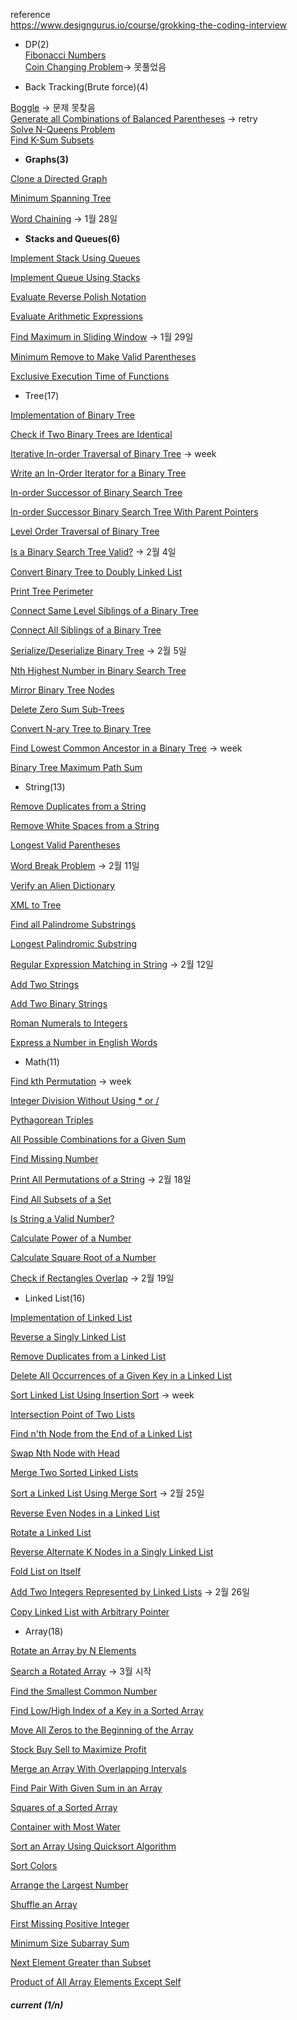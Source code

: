 reference  
https://www.designgurus.io/course/grokking-the-coding-interview

- DP(2)  
[Fibonacci Numbers](https://sour-othnielia-55f.notion.site/509-Fibonacci-Number-3fd10739be0144f0a1c2d86fc1e9f975)   
[Coin Changing Problem](https://www.educative.io/courses/coderust-hacking-the-coding-interview/j2kkl)-> 못풀었음  

- Back Tracking(Brute force)(4)

[Boggle](https://www.educative.io/courses/coderust-hacking-the-coding-interview/kR9qv) -> 문제 못찾음  
[Generate all Combinations of Balanced Parentheses](https://sour-othnielia-55f.notion.site/22-Generate-Parentheses-319e06ac5693446e8c30ff0172cafa99) -> retry  
[Solve N-Queens Problem](https://www.educative.io/courses/coderust-hacking-the-coding-interview/j2WmR)  
[Find K-Sum Subsets](https://www.educative.io/courses/coderust-hacking-the-coding-interview/kRg9X)  

- **Graphs(3)**

[Clone a Directed Graph](https://www.educative.io/courses/coderust-hacking-the-coding-interview/lWqV)

[Minimum Spanning Tree](https://www.educative.io/courses/coderust-hacking-the-coding-interview/j2rp5)

[Word Chaining](https://www.educative.io/courses/coderust-hacking-the-coding-interview/k27X) → 1월 28일

- **Stacks and Queues(6)**

[Implement Stack Using Queues](https://www.educative.io/courses/coderust-hacking-the-coding-interview/jq25Y)

[Implement Queue Using Stacks](https://www.educative.io/courses/coderust-hacking-the-coding-interview/k5Wn5)

[Evaluate Reverse Polish Notation](https://www.educative.io/courses/coderust-hacking-the-coding-interview/B1WmBBwA7zN)

[Evaluate Arithmetic Expressions](https://www.educative.io/courses/coderust-hacking-the-coding-interview/l6PJ)

[Find Maximum in Sliding Window](https://www.educative.io/courses/coderust-hacking-the-coding-interview/k5llE) → 1월 29일

[Minimum Remove to Make Valid Parentheses](https://www.educative.io/courses/coderust-hacking-the-coding-interview/gxOmJxx2V6Y)

[Exclusive Execution Time of Functions](https://www.educative.io/courses/coderust-hacking-the-coding-interview/g7Q6DNYWvK9)

- Tree(17)

[Implementation of Binary Tree](https://www.educative.io/courses/coderust-hacking-the-coding-interview/g2DQOknrJWl)

[Check if Two Binary Trees are Identical](https://www.educative.io/courses/coderust-hacking-the-coding-interview/mZkl0)

[Iterative In-order Traversal of Binary Tree](https://www.educative.io/courses/coderust-hacking-the-coding-interview/mZlv3) → week

[Write an In-Order Iterator for a Binary Tree](https://www.educative.io/courses/coderust-hacking-the-coding-interview/o2r8N) 

[In-order Successor of Binary Search Tree](https://www.educative.io/courses/coderust-hacking-the-coding-interview/lOWo5)

[In-order Successor Binary Search Tree With Parent Pointers](https://www.educative.io/courses/coderust-hacking-the-coding-interview/lYOPg)

[Level Order Traversal of Binary Tree](https://www.educative.io/courses/coderust-hacking-the-coding-interview/lYjr1)

[Is a Binary Search Tree Valid?](https://www.educative.io/courses/coderust-hacking-the-coding-interview/jqBDy) → 2월 4일

[Convert Binary Tree to Doubly Linked List](https://www.educative.io/courses/coderust-hacking-the-coding-interview/n5q7D)

[Print Tree Perimeter](https://www.educative.io/courses/coderust-hacking-the-coding-interview/nROl)

[Connect Same Level Siblings of a Binary Tree](https://www.educative.io/courses/coderust-hacking-the-coding-interview/k5z2Y)

[Connect All Siblings of a Binary Tree](https://www.educative.io/courses/coderust-hacking-the-coding-interview/jq8kB)

[Serialize/Deserialize Binary Tree](https://www.educative.io/courses/coderust-hacking-the-coding-interview/k5vqX) → 2월 5일

[Nth Highest Number in Binary Search Tree](https://www.educative.io/courses/coderust-hacking-the-coding-interview/mw7YG)

[Mirror Binary Tree Nodes](https://www.educative.io/courses/coderust-hacking-the-coding-interview/jv72v)

[Delete Zero Sum Sub-Trees](https://www.educative.io/courses/coderust-hacking-the-coding-interview/mwvLp)

[Convert N-ary Tree to Binary Tree](https://www.educative.io/courses/coderust-hacking-the-coding-interview/jvj9B)

[Find Lowest Common Ancestor in a Binary Tree](https://www.educative.io/courses/coderust-hacking-the-coding-interview/RLGvv5yNMBq) → week

[Binary Tree Maximum Path Sum](https://www.educative.io/courses/coderust-hacking-the-coding-interview/N78Yj4JkgDK)

- String(13)

[Remove Duplicates from a String](https://www.educative.io/courses/coderust-hacking-the-coding-interview/kRYnK)

[Remove White Spaces from a String](https://www.educative.io/courses/coderust-hacking-the-coding-interview/mqy0)

[Longest Valid Parentheses](https://www.educative.io/courses/coderust-hacking-the-coding-interview/3jxEY9E7Jkn)

[Word Break Problem](https://www.educative.io/courses/coderust-hacking-the-coding-interview/mZypr) → 2월 11일

[Verify an Alien Dictionary](https://www.educative.io/courses/coderust-hacking-the-coding-interview/YMoB6R4XqV2)

[XML to Tree](https://www.educative.io/courses/coderust-hacking-the-coding-interview/lYoXJ)

[Find all Palindrome Substrings](https://www.educative.io/courses/coderust-hacking-the-coding-interview/mZp8A)

[Longest Palindromic Substring](https://www.educative.io/courses/coderust-hacking-the-coding-interview/N86AlJ6x2jN)

[Regular Expression Matching in String](https://www.educative.io/courses/coderust-hacking-the-coding-interview/lOrKl) → 2월 12일

[Add Two Strings](https://www.educative.io/courses/coderust-hacking-the-coding-interview/7nxw128vKZA)

[Add Two Binary Strings](https://www.educative.io/courses/coderust-hacking-the-coding-interview/N8WjEENB9DK)

[Roman Numerals to Integers](https://www.educative.io/courses/coderust-hacking-the-coding-interview/JYEnWmpJo5J)

[Express a Number in English Words](https://www.educative.io/courses/coderust-hacking-the-coding-interview/q20Z6WXl8oy)

- Math(11)

[Find kth Permutation](https://www.educative.io/courses/coderust-hacking-the-coding-interview/jRm5z) → week

[Integer Division Without Using * or /](https://www.educative.io/courses/coderust-hacking-the-coding-interview/j2ZGy)

[Pythagorean Triples](https://www.educative.io/courses/coderust-hacking-the-coding-interview/jRK0W)

[All Possible Combinations for a Given Sum](https://www.educative.io/courses/coderust-hacking-the-coding-interview/lY0j6)

[Find Missing Number](https://www.educative.io/courses/coderust-hacking-the-coding-interview/kR5PN)

[Print All Permutations of a String](https://www.educative.io/courses/coderust-hacking-the-coding-interview/kzX6) → 2월 18일

[Find All Subsets of a Set](https://www.educative.io/courses/coderust-hacking-the-coding-interview/jRlPY)

[Is String a Valid Number?](https://www.educative.io/courses/coderust-hacking-the-coding-interview/jvzXy)

[Calculate Power of a Number](https://www.educative.io/courses/coderust-hacking-the-coding-interview/jR7p4)

[Calculate Square Root of a Number](https://www.educative.io/courses/coderust-hacking-the-coding-interview/kRLrx)

[Check if Rectangles Overlap](https://www.educative.io/courses/coderust-hacking-the-coding-interview/R8ny95oXEYY) → 2월 19일

- Linked List(16)

[Implementation of Linked List](https://www.educative.io/courses/coderust-hacking-the-coding-interview/g2o7XQv44z9)

[Reverse a Singly Linked List](https://www.educative.io/courses/coderust-hacking-the-coding-interview/lq2j)

[Remove Duplicates from a Linked List](https://www.educative.io/courses/coderust-hacking-the-coding-interview/lYZoV)

[Delete All Occurrences of a Given Key in a Linked List](https://www.educative.io/courses/coderust-hacking-the-coding-interview/mBNG)

[Sort Linked List Using Insertion Sort](https://www.educative.io/courses/coderust-hacking-the-coding-interview/kZDkv) → week

[Intersection Point of Two Lists](https://www.educative.io/courses/coderust-hacking-the-coding-interview/nvO5)

[Find n'th Node from the End of a Linked List](https://www.educative.io/courses/coderust-hacking-the-coding-interview/mryR)

[Swap Nth Node with Head](https://www.educative.io/courses/coderust-hacking-the-coding-interview/k5MBN)

[Merge Two Sorted Linked Lists](https://www.educative.io/courses/coderust-hacking-the-coding-interview/mZ1pn)

[Sort a Linked List Using Merge Sort](https://www.educative.io/courses/coderust-hacking-the-coding-interview/kl4r) → 2월 25일

[Reverse Even Nodes in a Linked List](https://www.educative.io/courses/coderust-hacking-the-coding-interview/lOxKj)

[Rotate a Linked List](https://www.educative.io/courses/coderust-hacking-the-coding-interview/kRmPr)

[Reverse Alternate K Nodes in a Singly Linked List](https://www.educative.io/courses/coderust-hacking-the-coding-interview/nZwM4)

[Fold List on Itself](https://www.educative.io/courses/coderust-hacking-the-coding-interview/NEgJ4VqZ8Nv)

[Add Two Integers Represented by Linked Lists](https://www.educative.io/courses/coderust-hacking-the-coding-interview/n5kg4) → 2월 26일

[Copy Linked List with Arbitrary Pointer](https://www.educative.io/courses/coderust-hacking-the-coding-interview/mZjYp)

- Array(18)

[Rotate an Array by N Elements](https://www.educative.io/courses/coderust-hacking-the-coding-interview/lOmmr)

[Search a Rotated Array](https://www.educative.io/courses/coderust-hacking-the-coding-interview/kR7nE) → 3월 시작

[Find the Smallest Common Number](https://www.educative.io/courses/coderust-hacking-the-coding-interview/lR76)

[Find Low/High Index of a Key in a Sorted Array](https://www.educative.io/courses/coderust-hacking-the-coding-interview/lYg2l)

[Move All Zeros to the Beginning of the Array](https://www.educative.io/courses/coderust-hacking-the-coding-interview/k58JJ)

[Stock Buy Sell to Maximize Profit](https://www.educative.io/courses/coderust-hacking-the-coding-interview/j2pGW)

[Merge an Array With Overlapping Intervals](https://www.educative.io/courses/coderust-hacking-the-coding-interview/lY7or)

[Find Pair With Given Sum in an Array](https://www.educative.io/courses/coderust-hacking-the-coding-interview/jv314)

[Squares of a Sorted Array](https://www.educative.io/courses/coderust-hacking-the-coding-interview/7Xy5EY390Zj)

[Container with Most Water](https://www.educative.io/courses/coderust-hacking-the-coding-interview/qA9YBrYB45k)

[Sort an Array Using Quicksort Algorithm](https://www.educative.io/courses/coderust-hacking-the-coding-interview/lO82M)

[Sort Colors](https://www.educative.io/courses/coderust-hacking-the-coding-interview/qZwzK3oojJr)

[Arrange the Largest Number](https://www.educative.io/courses/coderust-hacking-the-coding-interview/m7g5AWx3G6A)

[Shuffle an Array](https://www.educative.io/courses/coderust-hacking-the-coding-interview/3w5GKYqj6Nn)

[First Missing Positive Integer](https://www.educative.io/courses/coderust-hacking-the-coding-interview/qVJOn4gNKqD)

[Minimum Size Subarray Sum](https://www.educative.io/courses/coderust-hacking-the-coding-interview/qAvy5oxWN52)

[Next Element Greater than Subset](https://www.educative.io/courses/coderust-hacking-the-coding-interview/RLy1X2DqjW0)

[Product of All Array Elements Except Self](https://www.educative.io/courses/coderust-hacking-the-coding-interview/7DOROg2O7Zj)

##### current (1/n)
